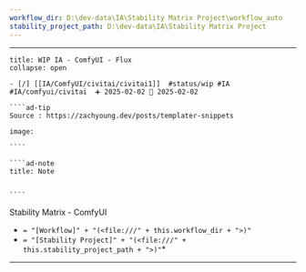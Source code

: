 ```yaml
---
workflow_dir: D:\dev-data\IA\Stability Matrix Project\workflow_auto
stability_project_path: D:\dev-data\IA\Stability Matrix Project
---
```


---

 
``````ad-example
title: WIP IA - ComfyUI - Flux
collapse: open

- [/] [[IA/ComfyUI/civitai/civitai1]]  #status/wip #IA #IA/comfyui/civitai  ➕ 2025-02-02 🛫 2025-02-02

````ad-tip
Source : https://zachyoung.dev/posts/templater-snippets

image:  

````

````ad-note
title: Note
 

````

``````

Stability Matrix - ComfyUI
- `= "[Workflow]" + "(<file:///" + this.workflow_dir + ">)"`
- `= "[Stability Project]" + "(<file:///" + this.stability_project_path + ">)"`*

---


